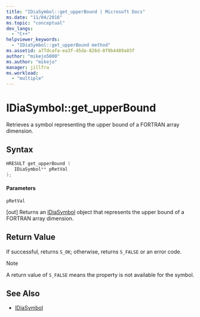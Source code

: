 ```yaml
---
title: "IDiaSymbol::get_upperBound | Microsoft Docs"
ms.date: "11/04/2016"
ms.topic: "conceptual"
dev_langs:
  - "C++"
helpviewer_keywords:
  - "IDiaSymbol::get_upperBound method"
ms.assetid: a77dcafa-ea3f-45da-826d-8f9b4489a03f
author: "mikejo5000"
ms.author: "mikejo"
manager: jillfra
ms.workload:
  - "multiple"
---
```

# IDiaSymbol::get_upperBound
Retrieves a symbol representing the upper bound of a FORTRAN array dimension.

## Syntax

```C++
HRESULT get_upperBound ( 
   IDiaSymbol** pRetVal
);
```

#### Parameters
 `pRetVal`

[out] Returns an [IDiaSymbol](../../debugger/debug-interface-access/idiasymbol.md) object that represents the upper bound of a FORTRAN array dimension.

## Return Value
 If successful, returns `S_OK`; otherwise, returns `S_FALSE` or an error code.

> [!NOTE]
>  A return value of `S_FALSE` means the property is not available for the symbol.

## See Also
- [IDiaSymbol](../../debugger/debug-interface-access/idiasymbol.md)